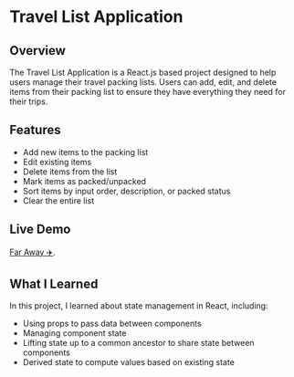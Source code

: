 # Travel List Application

## Overview

The Travel List Application is a React.js based project designed to help users manage their travel packing lists. Users can add, edit, and delete items from their packing list to ensure they have everything they need for their trips.

## Features

- Add new items to the packing list
- Edit existing items
- Delete items from the list
- Mark items as packed/unpacked
- Sort items by input order, description, or packed status
- Clear the entire list

## Live Demo

[Far Away ✈️](https://far-away-mo7med.netlify.app).

## What I Learned

In this project, I learned about state management in React, including:

- Using props to pass data between components
- Managing component state
- Lifting state up to a common ancestor to share state between components
- Derived state to compute values based on existing state
